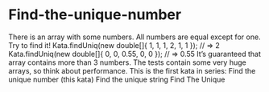 # Find-the-unique-number
There is an array with some numbers. All numbers are equal except for one. Try to find it!
Kata.findUniq(new double[]{ 1, 1, 1, 2, 1, 1 }); // => 2
Kata.findUniq(new double[]{ 0, 0, 0.55, 0, 0 }); // => 0.55
It’s guaranteed that array contains more than 3 numbers.
The tests contain some very huge arrays, so think about performance.
This is the first kata in series:
Find the unique number (this kata)
Find the unique string
Find The Unique
